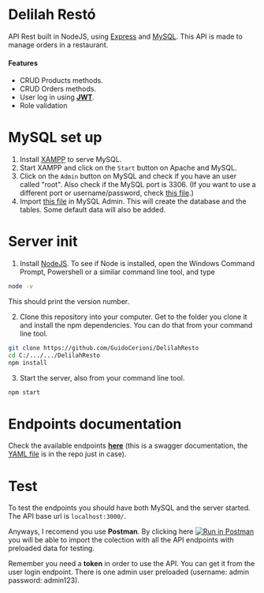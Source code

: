 # Delilah Restó 
API Rest built in NodeJS, using [Express](https://expressjs.com/) and [MySQL](https://www.mysql.com/). This API is made to manage orders in a restaurant.

#### Features
- CRUD Products methods.
- CRUD Orders methods.
- User log in using [**JWT**](https://jwt.io/).
- Role validation

# MySQL set up
1. Install [XAMPP](https://www.apachefriends.org/index.html) to serve MySQL.
2. Start XAMPP and click on the `Start` button on Apache and MySQL.
3. Click on the `Admin` button on MySQL and check if you have an user called "root". Also check if the MySQL port is 3306. (If you want to use a different port or username/password, check [this file](./src/db/config.js).)
4. Import [this file](./src/db/databaseQueries.sql) in MySQL Admin. This will create the database and the tables. Some default data will also be added.

# Server init
1. Install [NodeJS](https://nodejs.org). To see if Node is installed, open the Windows Command Prompt, Powershell or a similar command line tool, and type
```bash
node -v
```
This should print the version number.

2. Clone this repository into your computer. Get to the folder you clone it and install the npm dependencies. You can do that from your command line tool.
```bash
git clone https://github.com/GuidoCerioni/DelilahResto
cd C:/.../.../DelilahResto
npm install
```

3. Start the server, also from your command line tool.
```bash
npm start
```

# Endpoints documentation
Check the available endpoints [__here__](https://app.swaggerhub.com/apis-docs/GuidoCerioni/Resto/1.0.0) (this is a swagger documentation, the [YAML file](./documentation/DelilahRestoAPI.yaml) is in the repo just in case).

# Test
To test the endpoints you should have both MySQL and the server started. The API base url is `localhost:3000/`.

Anyways, I recomend you use __Postman__. By clicking here [![Run in Postman](https://run.pstmn.io/button.svg)](https://app.getpostman.com/run-collection/23a3a827e5984806c6a0) you will be able to import the colection with all the API endpoints with preloaded data for testing.

Remember you need a __token__ in order to use the API. You can get it from the user login endpoint. There is one admin user preloaded (username: admin password: admin123).






